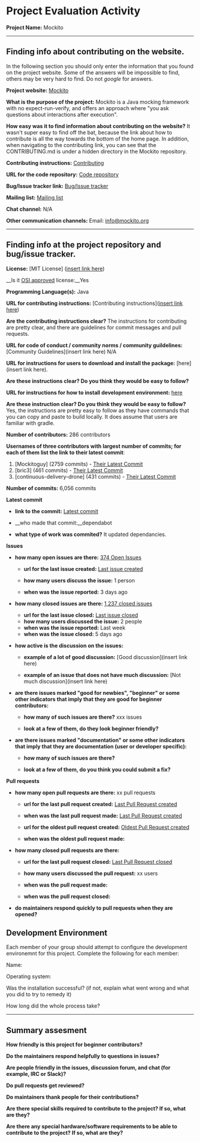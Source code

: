 # Project Evaluation Activity



__Project Name:__  Mockito


---

## Finding info about contributing on the website.

In the following section you should only enter the information that you
found on the project website. Some of the answers will be impossible to find, others
may be very hard to find. Do not _google_ for answers.

__Project website:__ [Mockito](https://site.mockito.org/)


__What is the purpose of the project:__ Mockito is a Java mocking framework with no expect-run-verify, and offers an approach where "you ask questions about interactions after execution". 


__How easy was it to find information about contributing on the website?__ It wasn't super easy to find off the bat, because the link about how to contribute is all the way towards the bottom of the home page. In addition, when navigating to the contributing link, you can see that the CONTRIBUTING.md is under a hidden directory in the Mockito repository. 


__Contributing instructions:__ [Contributing](https://github.com/mockito/mockito/blob/release/2.x/.github/CONTRIBUTING.md) 

__URL for the code repository:__ [Code repository](https://github.com/mockito/mockito)

__Bug/Issue tracker link:__ [Bug/Issue tracker](https://github.com/mockito/mockito/issues)

__Mailing list:__ [Mailing list](https://groups.google.com/g/mockito?pli=1)

__Chat channel:__ N/A

__Other communication channels:__ Email: info@mockito.org


---

## Finding info at the project repository and bug/issue tracker.

__License:__ [MIT License] ([insert link here](https://github.com/mockito/mockito/blob/main/LICENSE))

__Is it [OSI approved](https://opensource.org/licenses/alphabetical) license:__Yes 

__Programming Language(s):__ Java

__URL for contributing instructions:__ [Contributing instructions]([insert link here](https://github.com/mockito/mockito/blob/release/2.x/.github/CONTRIBUTING.md))

__Are the contributing instructions clear?__ The instructions for contributing are pretty clear, and there are guidelines for commit messages and pull requests.


__URL for code of conduct / community norms / community guildelines:__ [Community Guidelines](insert link here) N/A

__URL for instructions for users to download and install the package:__  [here](insert link here). 


__Are these instructions clear? Do you think they would be easy to follow?__ 


__URL for instructions for how to install development environment:__ [here](https://github.com/mockito/mockito/blob/release/2.x/README.md)


__Are these instruction clear? Do you think they would be easy to follow?__ Yes, the instructions are pretty easy to follow as they have commands that you can copy and paste to build locally. It does assume that users are familiar with gradle.


__Number of contributors:__ 286 contributors


__Usernames of three contributors with largest number of commits; for
each of them list the link to their latest commit__:

1. [Mockitoguy] (2759 commits) - [Their Latest Commit](https://github.com/mockito/mockito/commit/c6054cd3822b8d2c37b439ce508049b4cbe563c6)
1. [bric3] (461 commits) - [Their Latest Commit](https://github.com/mockito/mockito/commit/6ccc12149abc98d072de3992da1f18ea58c4c7d9)
1. [continuous-delivery-drone] (431 commits) - [Their Latest Commit](https://github.com/mockito/mockito/commit/a003bba77ed49c0bdbeb7b45bc0361452603bb9b)


__Number of commits:__ 6,056 commits

__Latest commit__ 

- __link to the commit:__ [Latest commit](https://github.com/mockito/mockito/commit/8431ae2aff383fd4f23aec34c02d22ce1d189d2b)

- __who made that commit:__dependabot 

- __what type of work was commited?__ It updated dependancies.


__Issues__

- __how many open issues are there:__ [374 Open Issues](https://github.com/mockito/mockito/issues)

    - __url for the last issue created:__ [Last issue created](https://github.com/mockito/mockito/issues/3280)

    - __how many users discuss the issue:__ 1 person
    
    - __when was the issue reported:__ 3 days ago
    

- __how many closed issues are there:__ [1,237 closed issues](https://github.com/mockito/mockito/issues?q=is%3Aissue+is%3Aclosed)
    - __url for the last issue closed:__ [Last issue closed](https://github.com/mockito/mockito/issues/3276)
    - __how many users discussed the issue:__ 2 people
    - __when was the issue reported:__ Last week
    - __when was the issue closed:__ 5 days ago

- __how active is the discussion on the issues:__ 

    - __example of a lot of good discussion:__ [Good discussion](insert link here)
    
    - __example of an issue that does not have much discussion:__ [Not much discussion](insert link here)



- __are there issues marked "good for newbies", "beginner" or some other indicators that imply that they are good for beginner contributors:__ 

    - __how many of such issues are there?__ xxx issues
    
    - __look at a few of them, do they look beginner friendly?__ 



- __are there issues marked "documentation" or some other indicators that imply that they are documentation (user or developer specific):__ 

    - __how many of such issues are there?__ 
    
    - __look at a few of them, do you think you could submit a fix?__ 



__Pull requests__

- __how many open pull requests are there:__ xx pull requests

    - __url for the last pull request created:__ [Last Pull Request created]()
    
    - __when was the last pull request made:__ [Last Pull Request created]()

    - __url for the oldest pull request created:__ [Oldest Pull Request created]()
    
    - __when was the oldest pull request made:__ 

- __how many closed pull requests are there:__ 

    - __url for the last pull request closed:__ [Last Pull Request closed]()
    
    - __how many users discussed the pull request:__ xx users
    
    - __when was the pull request made:__  
    
    - __when was the pull request closed:__ 
    

- __do maintainers respond quickly to pull requests when they are opened?__ 


## Development Environment 

Each member of your group should attempt to configure the development environemnt 
for this project. Complete the following for each member:

Name: 

Operating system: 

Was the installation successful? (if not, explain what went wrong and 
what you did to try to remedy it)

How long did the whole process take? 


---


## Summary assesment
__How friendly is this project for beginner contributors?__




__Do the maintainers respond helpfully to questions in issues?__



__Are people friendly in the issues, discussion forum, and chat (for example, IRC or Slack)?__




__Do pull requests get reviewed?__



__Do maintainers thank people for their contributions?__



__Are there special skills required to contribute to the project? If so, what are they?__



__Are there any special hardware/software requirements to be able to contribute to the project? If so, what are they?__

